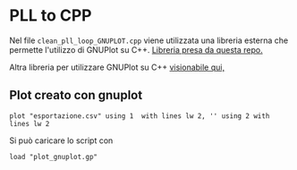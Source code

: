 
# PLL to CPP
Nel file `clean_pll_loop_GNUPLOT.cpp` viene utilizzata una libreria esterna che permette l'utilizzo di GNUPlot su C++. [Libreria presa da questa repo.](https://github.com/martinruenz/gnuplot-cpp)

Altra libreria per utilizzare GNUPlot su C++ [visionabile qui,](http://stahlke.org/dan/gnuplot-iostream/)

## Plot creato con gnuplot
```set datafile separator ','
plot "esportazione.csv" using 1  with lines lw 2, '' using 2 with lines lw 2
```

Si può caricare lo script con 
```
load "plot_gnuplot.gp"
```
